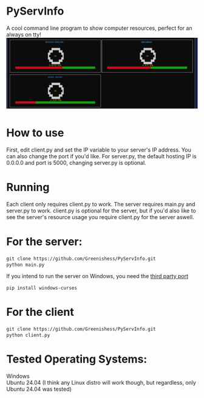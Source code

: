 # PyServInfo
A cool command line program to show computer resources, perfect for an always on tty!
![demopicture](https://github.com/Greenishess/PyServInfo/blob/main/pyservinfo.png)
# How to use
First, edit client.py and set the IP variable to your server's IP address. You can also change the port if you'd like. For server.py, the default hosting IP is 0.0.0.0 and port is 5000, changing server.py is optional.
# Running
Each client only requires client.py to work. The server requires main.py and server.py to work. client.py is optional for the server, but if you'd also like to see the server's resource usage you require client.py for the server aswell.
# For the server:
```
git clone https://github.com/Greenishess/PyServInfo.git
python main.py
```
If you intend to run the server on Windows, you need the [third party port](https://pypi.org/project/windows-curses/)
```
pip install windows-curses
```
# For the client
```
git clone https://github.com/Greenishess/PyServInfo.git
python client.py
```
# Tested Operating Systems:
Windows\
Ubuntu 24.04 (I think any Linux distro will work though, but regardless, only Ubuntu 24.04 was tested)
